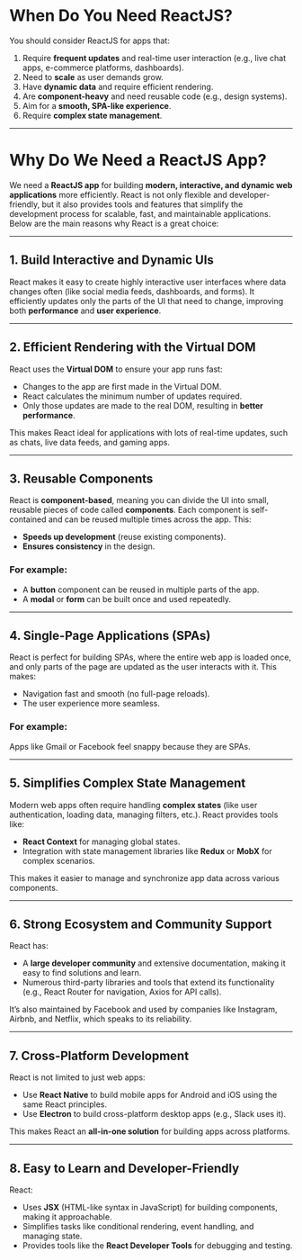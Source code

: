 # When Do You Need ReactJS?

You should consider ReactJS for apps that:

1. Require **frequent updates** and real-time user interaction (e.g., live chat apps, e-commerce platforms, dashboards).
2. Need to **scale** as user demands grow.
3. Have **dynamic data** and require efficient rendering.
4. Are **component-heavy** and need reusable code (e.g., design systems).
5. Aim for a **smooth, SPA-like experience**.
6. Require **complex state management**.

---

# Why Do We Need a ReactJS App?

We need a **ReactJS app** for building **modern, interactive, and dynamic web applications** more efficiently. React is not only flexible and developer-friendly, but it also provides tools and features that simplify the development process for scalable, fast, and maintainable applications. Below are the main reasons why React is a great choice:

---

## 1. Build Interactive and Dynamic UIs

React makes it easy to create highly interactive user interfaces where data changes often (like social media feeds, dashboards, and forms). It efficiently updates only the parts of the UI that need to change, improving both **performance** and **user experience**.

---

## 2. Efficient Rendering with the Virtual DOM

React uses the **Virtual DOM** to ensure your app runs fast:

- Changes to the app are first made in the Virtual DOM.
- React calculates the minimum number of updates required.
- Only those updates are made to the real DOM, resulting in **better performance**.

This makes React ideal for applications with lots of real-time updates, such as chats, live data feeds, and gaming apps.

---

## 3. Reusable Components

React is **component-based**, meaning you can divide the UI into small, reusable pieces of code called **components**. Each component is self-contained and can be reused multiple times across the app. This:

- **Speeds up development** (reuse existing components).
- **Ensures consistency** in the design.

### For example:

- A **button** component can be reused in multiple parts of the app.
- A **modal** or **form** can be built once and used repeatedly.

---

## 4. Single-Page Applications (SPAs)

React is perfect for building SPAs, where the entire web app is loaded once, and only parts of the page are updated as the user interacts with it. This makes:

- Navigation fast and smooth (no full-page reloads).
- The user experience more seamless.

### For example:

Apps like Gmail or Facebook feel snappy because they are SPAs.

---

## 5. Simplifies Complex State Management

Modern web apps often require handling **complex states** (like user authentication, loading data, managing filters, etc.). React provides tools like:

- **React Context** for managing global states.
- Integration with state management libraries like **Redux** or **MobX** for complex scenarios.

This makes it easier to manage and synchronize app data across various components.

---

## 6. Strong Ecosystem and Community Support

React has:

- A **large developer community** and extensive documentation, making it easy to find solutions and learn.
- Numerous third-party libraries and tools that extend its functionality (e.g., React Router for navigation, Axios for API calls).

It’s also maintained by Facebook and used by companies like Instagram, Airbnb, and Netflix, which speaks to its reliability.

---

## 7. Cross-Platform Development

React is not limited to just web apps:

- Use **React Native** to build mobile apps for Android and iOS using the same React principles.
- Use **Electron** to build cross-platform desktop apps (e.g., Slack uses it).

This makes React an **all-in-one solution** for building apps across platforms.

---

## 8. Easy to Learn and Developer-Friendly

React:

- Uses **JSX** (HTML-like syntax in JavaScript) for building components, making it approachable.
- Simplifies tasks like conditional rendering, event handling, and managing state.
- Provides tools like the **React Developer Tools** for debugging and testing.
